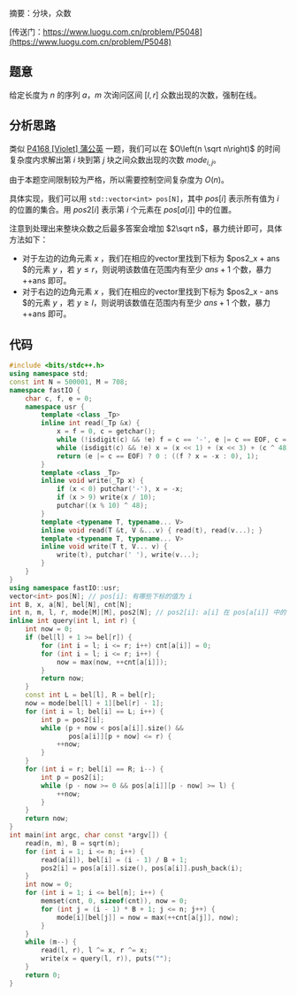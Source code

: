 摘要：分块，众数

[传送门：https://www.luogu.com.cn/problem/P5048](https://www.luogu.com.cn/problem/P5048)

## 题意

给定长度为 $n$ 的序列 $a$，$m$ 次询问区间 $[l, r]$ 众数出现的次数，强制在线。

## 分析思路

类似 [P4168 [Violet] 蒲公英](https://www.luogu.com.cn/article/mtr91s0c) 一题，我们可以在 $O\left(n \sqrt n\right)$ 的时间复杂度内求解出第 $i$ 块到第 $j$ 块之间众数出现的次数 $mode_{i, j}$。

由于本题空间限制较为严格，所以需要控制空间复杂度为 $O\left(n\right)$。

具体实现，我们可以用 `std::vector<int> pos[N]`，其中 $pos[i]$ 表示所有值为 $i$ 的位置的集合。用 $pos2[i]$ 表示第 $i$ 个元素在 $pos[a[i]]$ 中的位置。

注意到处理出来整块众数之后最多答案会增加 $2\sqrt n$，暴力统计即可，具体方法如下：

- 对于左边的边角元素 $x$ ，我们在相应的vector里找到下标为 $pos2_x + ans $的元素 $y$ ，若 $y \leq r$，则说明该数值在范围内有至少 $ans + 1$ 个数，暴力 ++ans 即可。
- 对于右边的边角元素 $x$ ，我们在相应的vector里找到下标为 $pos2_x - ans $的元素 $y$ ，若 $y \geq l$，则说明该数值在范围内有至少 $ans + 1$ 个数，暴力 ++ans 即可。

## 代码

```cpp
#include <bits/stdc++.h>
using namespace std;
const int N = 500001, M = 708;
namespace fastIO {
    char c, f, e = 0;
    namespace usr {
        template <class _Tp>
        inline int read(_Tp &x) {
            x = f = 0, c = getchar();
            while (!isdigit(c) && !e) f = c == '-', e |= c == EOF, c = getchar();
            while (isdigit(c) && !e) x = (x << 1) + (x << 3) + (c ^ 48), c = getchar();
            return (e |= c == EOF) ? 0 : ((f ? x = -x : 0), 1);
        }
        template <class _Tp>
        inline void write(_Tp x) {
            if (x < 0) putchar('-'), x = -x;
            if (x > 9) write(x / 10);
            putchar((x % 10) ^ 48);
        }
        template <typename T, typename... V>
        inline void read(T &t, V &...v) { read(t), read(v...); }
        template <typename T, typename... V>
        inline void write(T t, V... v) {
            write(t), putchar(' '), write(v...);
        }
    }
}
using namespace fastIO::usr;
vector<int> pos[N]; // pos[i]: 有哪些下标的值为 i
int B, x, a[N], bel[N], cnt[N];
int n, m, l, r, mode[M][M], pos2[N]; // pos2[i]: a[i] 在 pos[a[i]] 中的下标
inline int query(int l, int r) {
    int now = 0;
    if (bel[l] + 1 >= bel[r]) {
        for (int i = l; i <= r; i++) cnt[a[i]] = 0;
        for (int i = l; i <= r; i++) {
            now = max(now, ++cnt[a[i]]);
        }
        return now;
    }
    const int L = bel[l], R = bel[r];
    now = mode[bel[l] + 1][bel[r] - 1];
    for (int i = l; bel[i] == L; i++) {
        int p = pos2[i];
        while (p + now < pos[a[i]].size() &&
               pos[a[i]][p + now] <= r) {
            ++now;
        }
    }
    for (int i = r; bel[i] == R; i--) {
        int p = pos2[i];
        while (p - now >= 0 && pos[a[i]][p - now] >= l) {
            ++now;
        }
    }
    return now;
}
int main(int argc, char const *argv[]) {
    read(n, m), B = sqrt(n);
    for (int i = 1; i <= n; i++) {
        read(a[i]), bel[i] = (i - 1) / B + 1;
        pos2[i] = pos[a[i]].size(), pos[a[i]].push_back(i);
    }
    int now = 0;
    for (int i = 1; i <= bel[n]; i++) {
        memset(cnt, 0, sizeof(cnt)), now = 0;
        for (int j = (i - 1) * B + 1; j <= n; j++) {
            mode[i][bel[j]] = now = max(++cnt[a[j]], now);
        }
    }
    while (m--) {
        read(l, r), l ^= x, r ^= x;
        write(x = query(l, r)), puts("");
    }
    return 0;
}

```